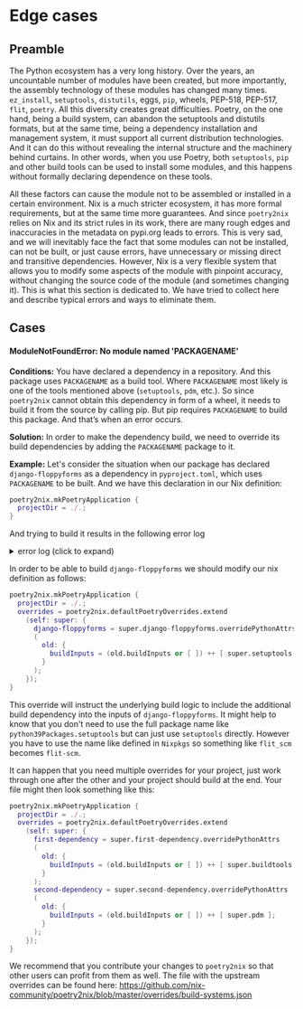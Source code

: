 # Edge cases

## Preamble

The Python ecosystem has a very long history.
Over the years, an uncountable number of modules have been created, but more importantly, the assembly technology of these modules has changed many times.
`ez_install`, `setuptools`, `distutils`, eggs, `pip`, wheels, PEP-518, PEP-517, `flit`, `poetry`.
All this diversity creates great difficulties.
Poetry, on the one hand, being a build system, can abandon the setuptools and distutils formats, but at the same time, being a dependency installation and management system, it must support all current distribution technologies.
And it can do this without revealing the internal structure and the machinery behind curtains.
In other words, when you use Poetry, both `setuptools`, `pip` and other build tools can be used to install some modules, and this happens without formally declaring dependence on these tools.

All these factors can cause the module not to be assembled or installed in a certain environment.
Nix is a much stricter ecosystem, it has more formal requirements, but at the same time more guarantees.
And since `poetry2nix` relies on Nix and its strict rules in its work, there are many rough edges and inaccuracies in the metadata on pypi.org leads to errors.
This is very sad, and we will inevitably face the fact that some modules can not be installed, can not be built, or just cause errors, have unnecessary or missing direct and transitive dependencies.
However, Nix is a very flexible system that allows you to modify some aspects of the module with pinpoint accuracy, without changing the source code of the module (and sometimes changing it).
This is what this section is dedicated to.
We have tried to collect here and describe typical errors and ways to eliminate them.

## Cases

#### ModuleNotFoundError: No module named 'PACKAGENAME'

**Conditions:** You have declared a dependency in a repository.
And this package uses `PACKAGENAME` as a build tool. Where `PACKAGENAME` most likely is one of the tools mentioned above (`setuptools`, `pdm`, etc.).
So since `poetry2nix` cannot obtain this dependency in form of a wheel, it needs to build it from the source by calling pip.
But pip requires `PACKAGENAME` to build this package. And that’s when an error occurs.

**Solution:** In order to make the dependency build, we need to override its build dependencies by adding the `PACKAGENAME` package to it.

**Example:** Let's consider the situation when our package has declared `django-floppyforms` as a dependency in `pyproject.toml`, which uses `PACKAGENAME` to be built.
And we have this declaration in our Nix definition:

``` nix
poetry2nix.mkPoetryApplication {
  projectDir = ./.;
}
```

And trying to build it results in the following error log
<details>
  <summary>error log (click to expand)</summary>

```
Sourcing python-remove-tests-dir-hook
Sourcing python-catch-conflicts-hook.sh
Sourcing python-remove-bin-bytecode-hook.sh
Sourcing pip-install-hook
Using pipInstallPhase
Sourcing python-imports-check-hook.sh
Using pythonImportsCheckPhase
Sourcing python-namespaces-hook
Sourcing pip-build-hook
Using pipBuildPhase
Using pipShellHook
@nix { "action": "setPhase", "phase": "unpackPhase" }
unpacking sources
unpacking source archive /nix/store/w1gk95sf5lknw0mxav5gsvcijcwfqkwh-django-floppyforms-1.9.0.tar.gz
source root is django-floppyforms-1.9.0
setting SOURCE_DATE_EPOCH to timestamp 1589942379 of file django-floppyforms-1.9.0/setup.cfg
@nix { "action": "setPhase", "phase": "patchPhase" }
patching sources
@nix { "action": "setPhase", "phase": "configurePhase" }
configuring
no configure script, doing nothing
@nix { "action": "setPhase", "phase": "buildPhase" }
building
Executing pipBuildPhase
Creating a wheel...
WARNING: The directory '/homeless-shelter/.cache/pip' or its parent directory is not owned or is not writable by the current user. The cache has been disabled. Check the permissions and owner of that directory. If executing pip with sudo, you should use sudo's -H flag.
Processing /build/django-floppyforms-1.9.0
  Running command Preparing metadata (pyproject.toml)
  Preparing metadata (pyproject.toml) ... done
ERROR: Exception:
Traceback (most recent call last):
  File "/nix/store/85xz0a1v6kk26c8a78pckbylhkdmlb6g-python3.10-pip-22.2.2/lib/python3.10/site-packages/pip/_internal/cli/base_command.py", line 167, in exc_logging_wrapper
    status = run_func(*args)
  File "/nix/store/85xz0a1v6kk26c8a78pckbylhkdmlb6g-python3.10-pip-22.2.2/lib/python3.10/site-packages/pip/_internal/cli/req_command.py", line 247, in wrapper
    return func(self, options, args)
  File "/nix/store/85xz0a1v6kk26c8a78pckbylhkdmlb6g-python3.10-pip-22.2.2/lib/python3.10/site-packages/pip/_internal/commands/wheel.py", line 145, in run
    requirement_set = resolver.resolve(reqs, check_supported_wheels=True)
  File "/nix/store/85xz0a1v6kk26c8a78pckbylhkdmlb6g-python3.10-pip-22.2.2/lib/python3.10/site-packages/pip/_internal/resolution/resolvelib/resolver.py", line 73, in resolve
    collected = self.factory.collect_root_requirements(root_reqs)
  File "/nix/store/85xz0a1v6kk26c8a78pckbylhkdmlb6g-python3.10-pip-22.2.2/lib/python3.10/site-packages/pip/_internal/resolution/resolvelib/factory.py", line 491, in collect_root_requirements
    req = self._make_requirement_from_install_req(
  File "/nix/store/85xz0a1v6kk26c8a78pckbylhkdmlb6g-python3.10-pip-22.2.2/lib/python3.10/site-packages/pip/_internal/resolution/resolvelib/factory.py", line 453, in _make_requirement_from_install_req
    cand = self._make_candidate_from_link(
  File "/nix/store/85xz0a1v6kk26c8a78pckbylhkdmlb6g-python3.10-pip-22.2.2/lib/python3.10/site-packages/pip/_internal/resolution/resolvelib/factory.py", line 206, in _make_candidate_from_link
    self._link_candidate_cache[link] = LinkCandidate(
  File "/nix/store/85xz0a1v6kk26c8a78pckbylhkdmlb6g-python3.10-pip-22.2.2/lib/python3.10/site-packages/pip/_internal/resolution/resolvelib/candidates.py", line 297, in __init__
    super().__init__(
  File "/nix/store/85xz0a1v6kk26c8a78pckbylhkdmlb6g-python3.10-pip-22.2.2/lib/python3.10/site-packages/pip/_internal/resolution/resolvelib/candidates.py", line 162, in __init__
    self.dist = self._prepare()
  File "/nix/store/85xz0a1v6kk26c8a78pckbylhkdmlb6g-python3.10-pip-22.2.2/lib/python3.10/site-packages/pip/_internal/resolution/resolvelib/candidates.py", line 231, in _prepare
    dist = self._prepare_distribution()
  File "/nix/store/85xz0a1v6kk26c8a78pckbylhkdmlb6g-python3.10-pip-22.2.2/lib/python3.10/site-packages/pip/_internal/resolution/resolvelib/candidates.py", line 308, in _prepare_distribution
    return preparer.prepare_linked_requirement(self._ireq, parallel_builds=True)
  File "/nix/store/85xz0a1v6kk26c8a78pckbylhkdmlb6g-python3.10-pip-22.2.2/lib/python3.10/site-packages/pip/_internal/operations/prepare.py", line 438, in prepare_linked_requirement
    return self._prepare_linked_requirement(req, parallel_builds)
  File "/nix/store/85xz0a1v6kk26c8a78pckbylhkdmlb6g-python3.10-pip-22.2.2/lib/python3.10/site-packages/pip/_internal/operations/prepare.py", line 524, in _prepare_linked_requirement
    dist = _get_prepared_distribution(
  File "/nix/store/85xz0a1v6kk26c8a78pckbylhkdmlb6g-python3.10-pip-22.2.2/lib/python3.10/site-packages/pip/_internal/operations/prepare.py", line 68, in _get_prepared_distribution
    abstract_dist.prepare_distribution_metadata(
  File "/nix/store/85xz0a1v6kk26c8a78pckbylhkdmlb6g-python3.10-pip-22.2.2/lib/python3.10/site-packages/pip/_internal/distributions/sdist.py", line 61, in prepare_distribution_metadata
    self.req.prepare_metadata()
  File "/nix/store/85xz0a1v6kk26c8a78pckbylhkdmlb6g-python3.10-pip-22.2.2/lib/python3.10/site-packages/pip/_internal/req/req_install.py", line 533, in prepare_metadata
    self.metadata_directory = generate_metadata(
  File "/nix/store/85xz0a1v6kk26c8a78pckbylhkdmlb6g-python3.10-pip-22.2.2/lib/python3.10/site-packages/pip/_internal/operations/build/metadata.py", line 35, in generate_metadata
    distinfo_dir = backend.prepare_metadata_for_build_wheel(metadata_dir)
  File "/nix/store/85xz0a1v6kk26c8a78pckbylhkdmlb6g-python3.10-pip-22.2.2/lib/python3.10/site-packages/pip/_internal/utils/misc.py", line 706, in prepare_metadata_for_build_wheel
    return super().prepare_metadata_for_build_wheel(
  File "/nix/store/85xz0a1v6kk26c8a78pckbylhkdmlb6g-python3.10-pip-22.2.2/lib/python3.10/site-packages/pip/_vendor/pep517/wrappers.py", line 188, in prepare_metadata_for_build_wheel
    return self._call_hook('prepare_metadata_for_build_wheel', {
  File "/nix/store/85xz0a1v6kk26c8a78pckbylhkdmlb6g-python3.10-pip-22.2.2/lib/python3.10/site-packages/pip/_vendor/pep517/wrappers.py", line 332, in _call_hook
    raise BackendUnavailable(data.get('traceback', ''))
pip._vendor.pep517.wrappers.BackendUnavailable: Traceback (most recent call last):
  File "/nix/store/85xz0a1v6kk26c8a78pckbylhkdmlb6g-python3.10-pip-22.2.2/lib/python3.10/site-packages/pip/_vendor/pep517/in_process/_in_process.py", line 89, in _build_backend
    obj = import_module(mod_path)
  File "/nix/store/qc8rlhdcdxaf6dwbvv0v4k50w937fyzj-python3-3.10.8/lib/python3.10/importlib/__init__.py", line 126, in import_module
    return _bootstrap._gcd_import(name[level:], package, level)
  File "<frozen importlib._bootstrap>", line 1050, in _gcd_import
  File "<frozen importlib._bootstrap>", line 1027, in _find_and_load
  File "<frozen importlib._bootstrap>", line 992, in _find_and_load_unlocked
  File "<frozen importlib._bootstrap>", line 241, in _call_with_frames_removed
  File "<frozen importlib._bootstrap>", line 1050, in _gcd_import
  File "<frozen importlib._bootstrap>", line 1027, in _find_and_load
  File "<frozen importlib._bootstrap>", line 1004, in _find_and_load_unlocked
ModuleNotFoundError: No module named 'setuptools'

error (ignored): error: cannot unlink '/tmp/nix-build-python3.10-django-4.1.3.drv-1/Django-4.1.3': Directory not empty
error: 1 dependencies of derivation '/nix/store/hz4b87s99s1lwiz2m0vwilhlh6rlfj64-python3-3.10.8-env.drv' failed to build
error: 1 dependencies of derivation '/nix/store/60gaxbdf11lhaj9xg50cf0rr6x5v8v1z-nix-shell-env.drv' failed to build
```

As you can see on the fourth last line it's missing `setuptools` which in this case is our missing `PACKAGENAME`.

</details>

In order to be able to build `django-floppyforms` we should modify our nix definition as follows:

``` nix
poetry2nix.mkPoetryApplication {
  projectDir = ./.;
  overrides = poetry2nix.defaultPoetryOverrides.extend
    (self: super: {
      django-floppyforms = super.django-floppyforms.overridePythonAttrs
      (
        old: {
          buildInputs = (old.buildInputs or [ ]) ++ [ super.setuptools ];
        }
      );
    });
}
```

This override will instruct the underlying build logic to include the additional build dependency into the inputs of `django-floppyforms`.
It might help to know that you don't need to use the full package name like `python39Packages.setuptools` but can just use `setuptools` directly.
However you have to use the name like defined in `Nixpkgs` so something like `flit_scm` becomes `flit-scm`.

It can happen that you need multiple overrides for your project, just work through one after the other and your project should build at the end.
Your file might then look something like this:

``` nix
poetry2nix.mkPoetryApplication {
  projectDir = ./.;
  overrides = poetry2nix.defaultPoetryOverrides.extend
    (self: super: {
      first-dependency = super.first-dependency.overridePythonAttrs
      (
        old: {
          buildInputs = (old.buildInputs or [ ]) ++ [ super.buildtools ];
        }
      );
      second-dependency = super.second-dependency.overridePythonAttrs
      (
        old: {
          buildInputs = (old.buildInputs or [ ]) ++ [ super.pdm ];
        }
      );
    });
}
```

We recommend that you contribute your changes to `poetry2nix` so that other users can profit from them as well.
The file with the upstream overrides can be found here: https://github.com/nix-community/poetry2nix/blob/master/overrides/build-systems.json
